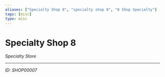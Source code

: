 ```yaml
---
aliases: ["Specialty Shop 8", "specialty shop 8", "8 Shop Specialty"]
tags: [misc]
type: misc
---
```


# Specialty Shop 8

*Specialty Store*

---
*ID: SHOP00007*